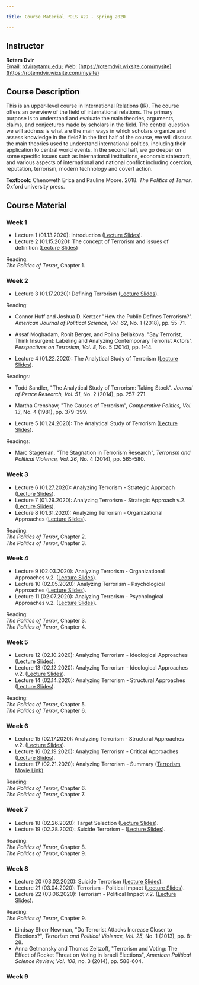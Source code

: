 ```yaml
---

title: Course Material POLS 429 - Spring 2020

---
```


## Instructor
**Rotem Dvir**  
Email: rdvir@tamu.edu; Web: [https://rotemdvir.wixsite.com/mysite](https://rotemdvir.wixsite.com/mysite)

## Course Description
This is an upper-level course in International Relations (IR). The course offers an overview of the field of international relations. The primary purpose is to understand and evaluate the main theories, arguments, claims, and conjectures made by scholars in the field. The central question we will address is what are the main ways in which scholars organize and assess knowledge in the field? In the first half of the course, we will discuss the main theories used to understand international politics, including their application to central world events. In the second half, we go deeper on some specific issues such as international institutions, economic statecraft, and various aspects of international and national conflict including coercion, reputation, terrorism, modern technology and covert action.  

**Textbook**: Chenoweth Erica and Pauline Moore. 2018. *The Politics of Terror*. Oxford university press.

## Course Material

### Week 1 
- Lecture 1 (01.13.2020): Introduction ([Lecture Slides](LectureSlides/429_Terrorism_Lecture_1.pdf)).
- Lecture 2 (01.15.2020): The concept of Terrorism and issues of definition ([Lecture Slides](LectureSlides/429_Terrorism_Lecture_2.pdf))

Reading:  
*The Politics of Terror*, Chapter 1.

### Week 2 
- Lecture 3 (01.17.2020): Defining Terrorism ([Lecture Slides](LectureSlides/429_Terrorism_Lecture_3.pdf)).

Reading:  
  - Connor Huff and Joshua D. Kertzer "How the Public Defines Terrorism?". *American Journal of Political Science, Vol. 62*, No. 1 (2018), pp. 55-71.
  - Assaf Moghadam, Ronit Berger, and Polina Beliakova. "Say Terrorist, Think Insurgent: Labeling and Analyzing Contemporary Terrorist Actors". *Perspectives on Terrorism, Vol. 8*, No. 5 (2014), pp. 1-14.  

- Lecture 4 (01.22.2020): The Analytical Study of Terrorism ([Lecture Slides](LectureSlides/429_Terrorism_Lecture_4.pdf)).

Readings:  
  - Todd Sandler, "The Analytical Study of Terrorism: Taking Stock". *Journal of Peace Research, Vol. 51*, No. 2 (2014), pp. 257-271.
  - Martha Crenshaw, "The Causes of Terrorism", *Comparative Politics, Vol. 13*, No. 4 (1981), pp. 379-399.

- Lecture 5 (01.24.2020): The Analytical Study of Terrorism ([Lecture Slides](LectureSlides/429_Terrorism_Lecture_5.pdf)).

Readings:  
  - Marc Stageman, "The Stagnation in Terrorism Research", *Terrorism and Political Violence, Vol. 26*, No. 4 (2014), pp. 565-580.

### Week 3 
- Lecture 6 (01.27.2020): Analyzing Terrorism - Strategic Approach ([Lecture Slides](LectureSlides/429_Terrorism_Lecture_6.pdf)).
- Lecture 7 (01.29.2020): Analyzing Terrorism - Strategic Approach v.2. ([Lecture Slides](LectureSlides/429_Terrorism_Lecture_7.pdf)).
- Lecture 8 (01.31.2020): Analyzing Terrorism - Organizational Approaches ([Lecture Slides](LectureSlides/429_Terrorism_Lecture_8.pdf)).

Reading:  
*The Politics of Terror*, Chapter 2.  
*The Politics of Terror*, Chapter 3.

### Week 4
- Lecture 9 (02.03.2020): Analyzing Terrorism - Organizational Approaches v.2. ([Lecture Slides](LectureSlides/429_Terrorism_Lecture_9.pdf)).
- Lecture 10 (02.05.2020): Analyzing Terrorism - Psychological Approaches ([Lecture Slides](LectureSlides/429_Terrorism_Lecture_10.pdf)).
- Lecture 11 (02.07.2020): Analyzing Terrorism - Psychological Approaches v.2. ([Lecture Slides](LectureSlides/429_Terrorism_Lecture_11.pdf)).

Reading:  
*The Politics of Terror*, Chapter 3.  
*The Politics of Terror*, Chapter 4.

### Week 5
- Lecture 12 (02.10.2020): Analyzing Terrorism - Ideological Approaches ([Lecture Slides](LectureSlides/429_Terrorism_Lecture_12.pdf)).
- Lecture 13 (02.12.2020): Analyzing Terrorism - Ideological Approaches v.2. ([Lecture Slides](LectureSlides/429_Terrorism_Lecture_13.pdf)).
- Lecture 14 (02.14.2020): Analyzing Terrorism - Structural Approaches ([Lecture Slides](LectureSlides/429_Terrorism_Lecture_14.pdf)).

Reading:  
*The Politics of Terror*, Chapter 5.  
*The Politics of Terror*, Chapter 6.

### Week 6
- Lecture 15 (02.17.2020): Analyzing Terrorism - Structural Approaches v.2. ([Lecture Slides](LectureSlides/429_Terrorism_Lecture_15.pdf)).
- Lecture 16 (02.19.2020): Analyzing Terrorism - Critical Approaches ([Lecture Slides](LectureSlides/429_Terrorism_Lecture_16.pdf)).
- Lecture 17 (02.21.2020): Analyzing Terrorism - Summary ([Terrorism Movie Link](https://www.pbs.org/wgbh/frontline/film/terror-in-europe/)).

Reading:  
*The Politics of Terror*, Chapter 6.  
*The Politics of Terror*, Chapter 7.

### Week 7
- Lecture 18 (02.26.2020): Target Selection  ([Lecture Slides](LectureSlides/429_Terrorism_Lecture_18.pdf)).
- Lecture 19 (02.28.2020): Suicide Terrorism -  ([Lecture Slides](LectureSlides/429_Terrorism_Lecture_19.pdf)).

Reading:  
*The Politics of Terror*, Chapter 8.  
*The Politics of Terror*, Chapter 9.

### Week 8
- Lecture 20 (03.02.2020): Suicide Terrorism ([Lecture Slides](LectureSlides/429_Terrorism_Lecture_20.pdf)).
- Lecture 21 (03.04.2020): Terrorism - Political Impact ([Lecture Slides](LectureSlides/429_Terrorism_Lecture_21.pdf)).
- Lecture 22 (03.06.2020): Terrorism - Political Impact v.2. ([Lecture Slides](LectureSlides/429_Terrorism_Lecture_22.pdf)).

Reading:  
*The Politics of Terror*, Chapter 9.  

  - Lindsay Shorr Newman, "Do Terrorist Attacks Increase Closer to Elections?", *Terrorism and Political Violence, Vol. 25*, No. 1 (2013), pp. 8-28.
  - Anna Getmansky and Thomas Zeitzoff, "Terrorism and Voting: The Effect of Rocket Threat on Voting in Israeli Elections", *American Political Science Review, Vol. 108*, no. 3 (2014), pp. 588-604.
  
### Week 9


